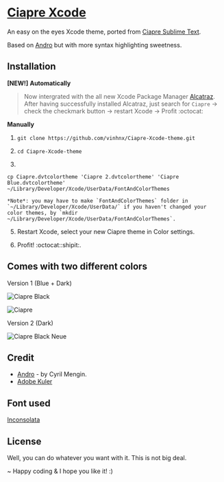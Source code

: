 # [Ciapre Xcode](http://vinhnx.github.io/Ciapre-Xcode-theme) #

An easy on the eyes Xcode theme, ported from [Ciapre Sublime Text](https://github.com/vinhnx/Ciapre.tmTheme/).

Based on [Andro](https://github.com/cyrilmengin/andro) but with more syntax highlighting sweetness.

## Installation ##

**[NEW!]** **Automatically**

> Now intergrated with the all new Xcode Package Manager [Alcatraz](https://github.com/mneorr/Alcatraz).
   After having successfully installed Alcatraz, just search for `Ciapre` -> check the checkmark button -> restart Xcode -> Profit :octocat:

**Manually**

1. `git clone https://github.com/vinhnx/Ciapre-Xcode-theme.git`

2. `cd Ciapre-Xcode-theme`

3. 
```
cp Ciapre.dvtcolortheme 'Ciapre 2.dvtcolortheme' 'Ciapre Blue.dvtcolortheme' ~/Library/Developer/Xcode/UserData/FontAndColorThemes
```

    *Note*: you may have to make `FontAndColorThemes` folder in `~/Library/Developer/Xcode/UserData/` if you haven't changed your color themes, by `mkdir ~/Library/Developer/Xcode/UserData/FontAndColorThemes`.

5. Restart Xcode, select your new Ciapre theme in Color settings.

6. Profit! :octocat::shipit:.

## Comes with two different colors ##

Version 1 (Blue + Dark)

![Ciapre Black](https://f.cloud.github.com/assets/1097578/415654/3009f0ec-ac3a-11e2-9271-e2e681d05795.png "Ciapre.dvtcolortheme")

![Ciapre](https://f.cloud.github.com/assets/1097578/415696/ae26d15c-ac3a-11e2-8fc7-56a3641993e1.png "Ciapre Blue.dvtcolortheme")

Version 2 (Dark)

![Ciapre Black Neue](https://f.cloud.github.com/assets/1097578/415653/2ffff682-ac3a-11e2-8f35-ae1bec42c568.png "Ciapre 2.dvtcolortheme")

## Credit ##

+ [Andro](https://github.com/cyrilmengin/andro) - by Cyril Mengin.
+ [Adobe Kuler](https://kuler.adobe.com/#themeID/2320307)

## Font used ##

[Inconsolata](www.levien.com/type/myfonts/inconsolata.html)

## License ##

Well, you can do whatever you want with it. This is not big deal.




~ Happy coding & I hope you like it! :)

